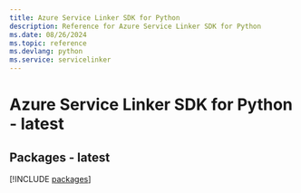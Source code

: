 ```yaml
---
title: Azure Service Linker SDK for Python
description: Reference for Azure Service Linker SDK for Python
ms.date: 08/26/2024
ms.topic: reference
ms.devlang: python
ms.service: servicelinker
---
```

# Azure Service Linker SDK for Python - latest
## Packages - latest
[!INCLUDE [packages](service-linker-index.md)]